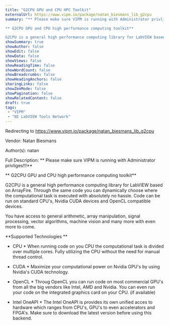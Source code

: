 ```yaml
---
title: "G2CPU GPU and CPU HPC Toolkit"
externalUrl: https://www.vipm.io/package/natan_biesmans_lib_g2cpu
summary: "** Please make sure VIPM is running with Administrator privliges!!!**

** G2CPU GPU and CPU high performance computing toolkit**

G2CPU is a general high performance computing library for LabVIEW based on ArrayFire."
showSummary: true
showAuthor: false
showEdit: false
showData: false
showViews: false
showReadingTime: false
showWordCount: false
showBreadcrumbs: false
showHeadingAnchors: false
sharingLinks: false
showZenMode: false
showPagination: false
showRelatedContent: false
draft: true
tags:
 - "VIPM"
 - "NI LabVIEW Tools Network"
---
```


Redirecting to https://www.vipm.io/package/natan_biesmans_lib_g2cpu

Vendor: Natan Biesmans

Author(s): natan
 
Full Description:
** Please make sure VIPM is running with Administrator privliges!!!**

** G2CPU GPU and CPU high performance computing toolkit**

G2CPU is a general high performance computing library for LabVIEW based on ArrayFire.
Through the same code you can dynamically choose where the computational task is executed with absolutely no hassle. Code can be run on standard CPU's, Nvidia CUDA devices and OpenCL compatible devices.

You have access to general arithmetic, array manipulation, signal processing, vector algorithms, machine vision and many more with even more to come.

**Supported Technologies **
* CPU *
When running code on you CPU the computational task is divided over multiple cores. Fully utilizing the CPU without the need for manual thread control.

* CUDA *
Maximize your computational power on Nvidia GPU's by using Nvidia's CUDA technology. 

* OpenCL *
Throug OpenCL you can run code on most commercial GPU's from all the big vendors like Intel, AMD and Nvidia. You can even run your code on the integrated graphics card on your CPU. (if available)

* Intel OneAPI *
	The Intel OneAPI is provides its own unified acces to hardware which ranges from CPU's, GPU's to even accelerators and FPGA's.  Make sure to download the latest version before using this backend.